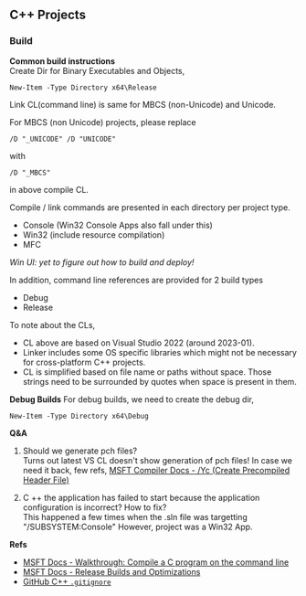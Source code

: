 ## C++ Projects

### Build
**Common build instructions**  
Create Dir for Binary Executables and Objects,

    New-Item -Type Directory x64\Release

Link CL(command line) is same for MBCS (non-Unicode) and Unicode.


For MBCS (non Unicode) projects, please replace

    /D "_UNICODE" /D "UNICODE"

with

    /D "_MBCS"

in above compile CL.


Compile / link commands are presented in each directory per project type.
- Console (Win32 Console Apps also fall under this)
- Win32 (include resource compilation)
- MFC

*Win UI: yet to figure out how to build and deploy!*

In addition, command line references are provided for 2 build types
- Debug
- Release

To note about the CLs,
- CL above are based on Visual Studio 2022 (around 2023-01).
- Linker includes some OS specific libraries which might not be necessary for cross-platform C++ projects.
- CL is simplified based on file name or paths without space. Those strings need to be surrounded by quotes when space is present in them.


**Debug Builds**
For debug builds, we need to create the debug dir,

    New-Item -Type Directory x64\Debug


**Q&A**  
1. Should we generate pch files?  
Turns out latest VS CL doesn't show generation of pch files! In case we need it back, few refs,
[MSFT Compiler Docs - /Yc (Create Precompiled Header File)](https://learn.microsoft.com/en-us/cpp/build/reference/yc-create-precompiled-header-file)

2. C ++ the application has failed to start because the application configuration is incorrect? How to fix?  
This happened a few times when the .sln file was targetting "/SUBSYSTEM:Console" However, project was a Win32 App.


**Refs**  
- [MSFT Docs - Walkthrough: Compile a C program on the command line](https://learn.microsoft.com/en-us/cpp/build/walkthrough-compile-a-c-program-on-the-command-line)
- [MSFT Docs - Release Builds and Optimizations](https://learn.microsoft.com/en-us/cpp/build/release-builds)
- [GitHub C++ `.gitignore`](https://github.com/github/gitignore/blob/main/C%2B%2B.gitignore)